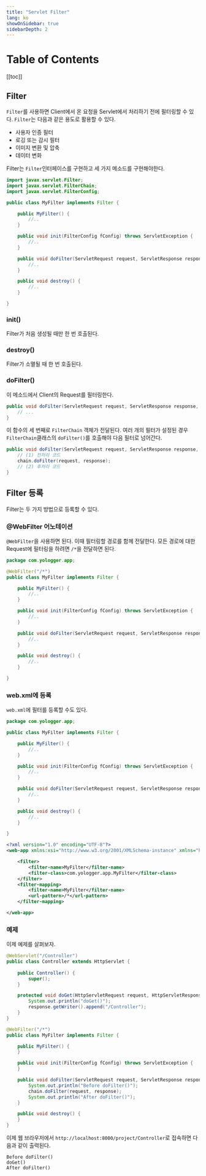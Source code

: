 ```yaml
---
title: "Servlet Filter"
lang: ko
showOnSidebar: true
sidebarDepth: 2
---
```


# Table of Contents
[[toc]]

## Filter
`Filter`를 사용하면 Client에서 온 요청을 Servlet에서 처리하기 전에 필터링할 수 있다. `Filter`는 다음과 같은 용도로 활용할 수 있다.
- 사용자 인증 필터
- 로깅 또는 감시 필터
- 이미지 변환 및 압축
- 데이터 변화

Filter는 `Filter`인터페이스를 구현하고 세 가지 메소드를 구현해야한다.
``` java MyFilter.java
import javax.servlet.Filter;
import javax.servlet.FilterChain;
import javax.servlet.FilterConfig;

public class MyFilter implements Filter {

    public MyFilter() {
        //..
    }

    public void init(FilterConfig fConfig) throws ServletException {
        //..
    }

    public void doFilter(ServletRequest request, ServletResponse response, FilterChain chain) throws IOException, ServletException {
        //..
    }

    public void destroy() {
        //..
    }

}
```
### init()
Filter가 처음 생성될 때만 한 번 호출된다.
### destroy()
Filter가 소멸될 때 한 번 호출된다.
### doFilter()
이 메소드에서 Client의 Request를 필터링한다.
``` java
public void doFilter(ServletRequest request, ServletResponse response, FilterChain chain) throws IOException, ServletException {
    // ...
}
```
이 함수의 세 번째로 `FilterChain` 객체가 전달된다. 여러 개의 필터가 설정된 경우 `FilterChain`클래스의 `doFilter()`를 호출해야 다음 필터로 넘어간다.
``` java
public void doFilter(ServletRequest request, ServletResponse response, FilterChain chain) throws IOException, ServletException {
    // (1) 전처리 코드
    chain.doFilter(request, response);
    // (2) 후처리 코드
}
```

## Filter 등록
Filter는 두 가지 방법으로 등록할 수 있다.

### @WebFilter 어노테이션
`@WebFilter`을 사용하면 된다. 이때 필터링할 경로를 함께 전달한다. 모든 경로에 대한 Request에 필터링을 하려면 `/*`을 전달하면 된다.
``` java MyFilter.java
package com.yologger.app;

@WebFilter("/*")
public class MyFilter implements Filter {

    public MyFilter() {
        //..
    }

    public void init(FilterConfig fConfig) throws ServletException {
        //..
    }

    public void doFilter(ServletRequest request, ServletResponse response, FilterChain chain) throws IOException, ServletException {
        //..
    }

    public void destroy() {
        //..
    }

}
```
### web.xml에 등록
`web.xml`에 필터를 등록할 수도 있다.
``` java MyFilter.java
package com.yologger.app;

public class MyFilter implements Filter {

    public MyFilter() {
        //..
    }

    public void init(FilterConfig fConfig) throws ServletException {
        //..
    }

    public void doFilter(ServletRequest request, ServletResponse response, FilterChain chain) throws IOException, ServletException {
        //..
    }

    public void destroy() {
        //..
    }

}
```
``` xml web.xml
<?xml version="1.0" encoding="UTF-8"?>
<web-app xmlns:xsi="http://www.w3.org/2001/XMLSchema-instance" xmlns="http://xmlns.jcp.org/xml/ns/javaee" xsi:schemaLocation="http://xmlns.jcp.org/xml/ns/javaee http://xmlns.jcp.org/xml/ns/javaee/web-app_3_1.xsd" id="WebApp_ID" version="3.1">

    <filter>
        <filter-name>MyFilter</filter-name>
        <filter-class>com.yologger.app.MyFilter</filter-class>
    </filter>
    <filter-mapping>
        <filter-name>MyFilter</filter-name>
        <url-pattern>/*</url-pattern>
    </filter-mapping>

</web-app> 
```

### 예제
이제 예제를 살펴보자.
``` java Controller.java
@WebServlet("/Controller")
public class Controller extends HttpServlet {
       
    public Controller() {
        super();
    }

    protected void doGet(HttpServletRequest request, HttpServletResponse response) throws ServletException, IOException {
        System.out.println("doGet()");
        response.getWriter().append("/Controller");
    }
}
```
``` java MyFilter.java
@WebFilter("/*")
public class MyFilter implements Filter {

    public MyFilter() {
    }

    public void init(FilterConfig fConfig) throws ServletException {
    }

    public void doFilter(ServletRequest request, ServletResponse response, FilterChain chain) throws IOException, ServletException {
        System.out.println("Before doFilter()");
        chain.doFilter(request, response);
        System.out.println("After doFilter()");
    }

    public void destroy() {
    }
}
```
이제 웹 브라우저에서 `http://localhost:8000/project/Controller`로 접속하면 다음과 같이 출력된다.
```
Before doFilter()
doGet()
After doFilter()
```